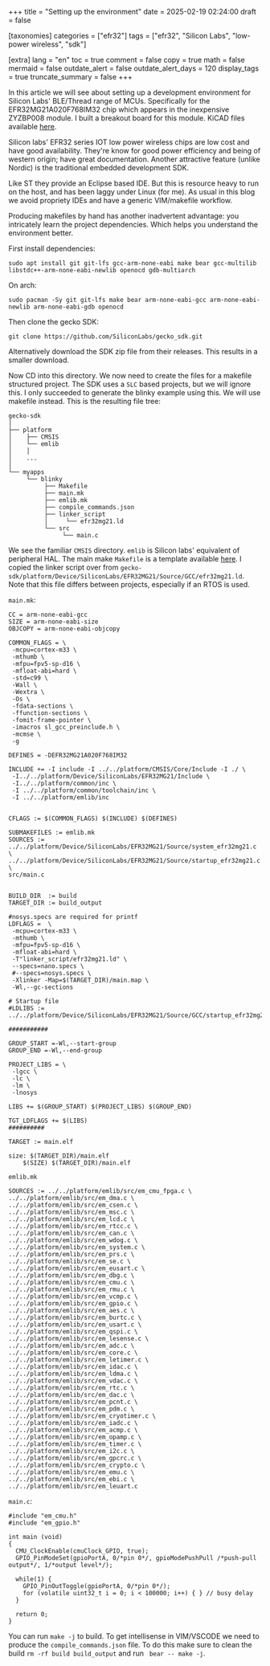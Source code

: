 +++
title = "Setting up the environment"
date = 2025-02-19 02:24:00
draft = false

[taxonomies]
categories = ["efr32"]
tags = ["efr32", "Silicon Labs", "low-power wireless", "sdk"]

[extra]
lang = "en"
toc = true
comment = false
copy = true
math = false
mermaid = false
outdate_alert = false
outdate_alert_days = 120
display_tags = true
truncate_summary = false
+++

In this article we will see about setting up a development environment for Silicon Labs' BLE/Thread range of MCUs. Specifically for the EFR32MG21A020F768IM32 chip which appears in the inexpensive ZYZBP008 module. I built a breakout board for this module. KiCAD files available [here](https://github.com/ntn888/efr32_breakout).

Silicon labs' EFR32 series IOT low power wireless chips are low cost and have good availability. They're know for good power efficiency and being of western origin; have great documentation. Another attractive feature (unlike Nordic) is the traditional embedded development SDK.

Like ST they provide an Eclipse based IDE. But this is resource heavy to run on the host, and has been laggy under Linux (for me). As usual in this blog we avoid propriety IDEs and have a generic VIM/makefile workflow.

Producing makefiles by hand has another inadvertent advantage: you intricately learn the project dependencies. Which helps you understand the environment better.

First install dependencies:

```
sudo apt install git git-lfs gcc-arm-none-eabi make bear gcc-multilib libstdc++-arm-none-eabi-newlib openocd gdb-multiarch
```
On arch:

```
sudo pacman -Sy git git-lfs make bear arm-none-eabi-gcc arm-none-eabi-newlib arm-none-eabi-gdb openocd
```

Then clone the gecko SDK:

```
git clone https://github.com/SiliconLabs/gecko_sdk.git 
```

Alternatively download the SDK zip file from their releases. This results in a smaller download.

Now CD into this directory. We now need to create the files for a makefile structured project. The SDK uses a `SLC` based projects, but we will ignore this. I only succeeded to generate the blinky example using this. We will use makefile instead. This is the resulting file tree:

```
gecko-sdk
|
├── platform
│    ├── CMSIS
│    └── emlib
│    │
│    ...
│
└── myapps
     └── blinky
          ├── Makefile
          ├── main.mk
          ├── emlib.mk
          ├── compile_commands.json
          ├── linker_script
          │     └── efr32mg21.ld
          └── src
               └── main.c
```

We see the familiar `CMSIS` directory. `emlib` is Silicon labs' equivalent of peripheral HAL. The main make `Makefile` is a template available [here](https://github.com/arturlangner/EFM32_makefile_project/blob/master/Makefile). I copied the linker script over from `gecko-sdk/platform/Device/SiliconLabs/EFR32MG21/Source/GCC/efr32mg21.ld`. Note that this file differs between projects, especially if an RTOS is used.

`main.mk`:

```
CC = arm-none-eabi-gcc
SIZE = arm-none-eabi-size
OBJCOPY = arm-none-eabi-objcopy

COMMON_FLAGS = \
 -mcpu=cortex-m33 \
 -mthumb \
 -mfpu=fpv5-sp-d16 \
 -mfloat-abi=hard \
 -std=c99 \
 -Wall \
 -Wextra \
 -Os \
 -fdata-sections \
 -ffunction-sections \
 -fomit-frame-pointer \
 -imacros sl_gcc_preinclude.h \
 -mcmse \
 -g

DEFINES = -DEFR32MG21A020F768IM32

INCLUDE += -I include -I ../../platform/CMSIS/Core/Include -I ./ \
 -I../../platform/Device/SiliconLabs/EFR32MG21/Include \
 -I../../platform/common/inc \
 -I ../../platform/common/toolchain/inc \
 -I ../../platform/emlib/inc


CFLAGS := $(COMMON_FLAGS) $(INCLUDE) $(DEFINES)

SUBMAKEFILES := emlib.mk
SOURCES := ../../platform/Device/SiliconLabs/EFR32MG21/Source/system_efr32mg21.c \
../../platform/Device/SiliconLabs/EFR32MG21/Source/startup_efr32mg21.c \
src/main.c


BUILD_DIR  := build
TARGET_DIR := build_output

#nosys.specs are required for printf
LDFLAGS =  \
 -mcpu=cortex-m33 \
 -mthumb \
 -mfpu=fpv5-sp-d16 \
 -mfloat-abi=hard \
 -T"linker_script/efr32mg21.ld" \
 --specs=nano.specs \
 #--specs=nosys.specs \
 -Xlinker -Map=$(TARGET_DIR)/main.map \
 -Wl,--gc-sections
 
# Startup file
#LDLIBS := ../../platform/Device/SiliconLabs/EFR32MG21/Source/GCC/startup_efr32mg21.S

###########

GROUP_START =-Wl,--start-group
GROUP_END =-Wl,--end-group

PROJECT_LIBS = \
 -lgcc \
 -lc \
 -lm \
 -lnosys

LIBS += $(GROUP_START) $(PROJECT_LIBS) $(GROUP_END)

TGT_LDFLAGS += $(LIBS)
##########

TARGET := main.elf

size: $(TARGET_DIR)/main.elf
	$(SIZE) $(TARGET_DIR)/main.elf

```

`emlib.mk`

```
SOURCES := ../../platform/emlib/src/em_cmu_fpga.c \
../../platform/emlib/src/em_dma.c \
../../platform/emlib/src/em_csen.c \
../../platform/emlib/src/em_msc.c \
../../platform/emlib/src/em_lcd.c \
../../platform/emlib/src/em_rtcc.c \
../../platform/emlib/src/em_can.c \
../../platform/emlib/src/em_wdog.c \
../../platform/emlib/src/em_system.c \
../../platform/emlib/src/em_prs.c \
../../platform/emlib/src/em_se.c \
../../platform/emlib/src/em_eusart.c \
../../platform/emlib/src/em_dbg.c \
../../platform/emlib/src/em_cmu.c \
../../platform/emlib/src/em_rmu.c \
../../platform/emlib/src/em_vcmp.c \
../../platform/emlib/src/em_gpio.c \
../../platform/emlib/src/em_aes.c \
../../platform/emlib/src/em_burtc.c \
../../platform/emlib/src/em_usart.c \
../../platform/emlib/src/em_qspi.c \
../../platform/emlib/src/em_lesense.c \
../../platform/emlib/src/em_adc.c \
../../platform/emlib/src/em_core.c \
../../platform/emlib/src/em_letimer.c \
../../platform/emlib/src/em_idac.c \
../../platform/emlib/src/em_ldma.c \
../../platform/emlib/src/em_vdac.c \
../../platform/emlib/src/em_rtc.c \
../../platform/emlib/src/em_dac.c \
../../platform/emlib/src/em_pcnt.c \
../../platform/emlib/src/em_pdm.c \
../../platform/emlib/src/em_cryotimer.c \
../../platform/emlib/src/em_iadc.c \
../../platform/emlib/src/em_acmp.c \
../../platform/emlib/src/em_opamp.c \
../../platform/emlib/src/em_timer.c \
../../platform/emlib/src/em_i2c.c \
../../platform/emlib/src/em_gpcrc.c \
../../platform/emlib/src/em_crypto.c \
../../platform/emlib/src/em_emu.c \
../../platform/emlib/src/em_ebi.c \
../../platform/emlib/src/em_leuart.c
```

`main.c`:

```
#include "em_cmu.h"
#include "em_gpio.h"

int main (void)
{
  CMU_ClockEnable(cmuClock_GPIO, true);
  GPIO_PinModeSet(gpioPortA, 0/*pin 0*/, gpioModePushPull /*push-pull output*/, 1/*output level*/);
  
  while(1) {
    GPIO_PinOutToggle(gpioPortA, 0/*pin 0*/);
    for (volatile uint32_t i = 0; i < 100000; i++) { } // busy delay
  }
  
  return 0;
}

```

You can run `make -j` to build. To get intellisense in VIM/VSCODE we need to produce the `compile_commands.json` file. To do this make sure to clean the build `rm -rf build build_output` and run ` bear -- make -j`.
